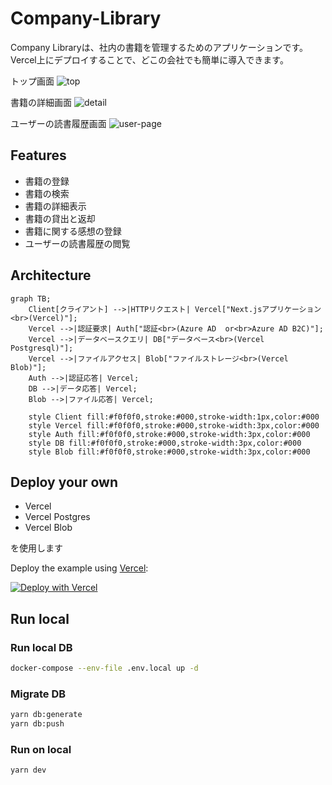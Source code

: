 # Company-Library

Company Libraryは、社内の書籍を管理するためのアプリケーションです。  
Vercel上にデプロイすることで、どこの会社でも簡単に導入できます。

トップ画面
![top](https://github.com/company-library/company-library/assets/10972787/eb0a9379-a1d6-4b27-8aa8-a85b217645bc)

書籍の詳細画面
![detail](https://github.com/company-library/company-library/assets/10972787/eceb4b5b-548c-431a-b934-6e63a9bd5d1d)

ユーザーの読書履歴画面
![user-page](https://github.com/company-library/company-library/assets/10972787/6e3ce2cb-212c-46ae-9b67-9b334b91edf2)

## Features

- 書籍の登録
- 書籍の検索
- 書籍の詳細表示
- 書籍の貸出と返却
- 書籍に関する感想の登録
- ユーザーの読書履歴の閲覧

## Architecture

```mermaid
graph TB;
    Client[クライアント] -->|HTTPリクエスト| Vercel["Next.jsアプリケーション<br>(Vercel)"];
    Vercel -->|認証要求| Auth["認証<br>(Azure AD  or<br>Azure AD B2C)"];
    Vercel -->|データベースクエリ| DB["データベース<br>(Vercel Postgresql)"];
    Vercel -->|ファイルアクセス| Blob["ファイルストレージ<br>(Vercel Blob)"];
    Auth -->|認証応答| Vercel;
    DB -->|データ応答| Vercel;
    Blob -->|ファイル応答| Vercel;

    style Client fill:#f0f0f0,stroke:#000,stroke-width:1px,color:#000
    style Vercel fill:#f0f0f0,stroke:#000,stroke-width:3px,color:#000
    style Auth fill:#f0f0f0,stroke:#000,stroke-width:3px,color:#000
    style DB fill:#f0f0f0,stroke:#000,stroke-width:3px,color:#000
    style Blob fill:#f0f0f0,stroke:#000,stroke-width:3px,color:#000
```

## Deploy your own

- Vercel
- Vercel Postgres
- Vercel Blob

を使用します

Deploy the example using [Vercel](https://vercel.com):

[![Deploy with Vercel](https://vercel.com/button)](https://vercel.com/new/clone?repository-url=https%3A%2F%2Fgithub.com%2Fcompany-library%2Fcompany-library)

## Run local

### Run local DB

```bash
docker-compose --env-file .env.local up -d  
```

### Migrate DB

```bash
yarn db:generate
yarn db:push
```

### Run on local

```bash
yarn dev
```

